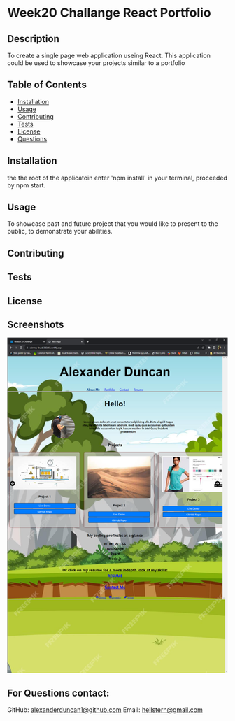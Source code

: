 
# Week20 Challange React Portfolio

## Description
To create a single page web application useing React. This application could be used to showcase your projects similar to a portfolio

## Table of Contents
- [Installation](#installation)
- [Usage](#usage)
- [Contributing](#contributing)
- [Tests](#tests)
- [License](#license)
- [Questions](#questions)



## Installation
the the root of the applicatoin enter 'npm install' in your terminal, proceeded by npm start.

## Usage
To showcase past and future project that you would like to present to the public, to demonstrate your abilities.

## Contributing


## Tests


## License



## Screenshots
![Screenshot](././public/ReactApp.png)

## For Questions contact:
GitHub: [alexanderduncan1@github.com](https://github.com/alexanderduncan1@github.com)
Email: hellstern@gmail.com
